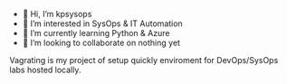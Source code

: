 - 👋 Hi, I’m kpsysops
- 👀 I’m interested in SysOps & IT Automation 
- 🌱 I’m currently learning Python & Azure
- 💞️ I’m looking to collaborate on nothing yet
<!---- 📫 How to reach me 
--->
<!---
kpsysops/kpsysops is a ✨ special ✨ repository because its `README.md` (this file) appears on your GitHub profile.
You can click the Preview link to take a look at your changes.
--->

Vagrating is my project of setup quickly enviroment for DevOps/SysOps labs hosted locally. 
